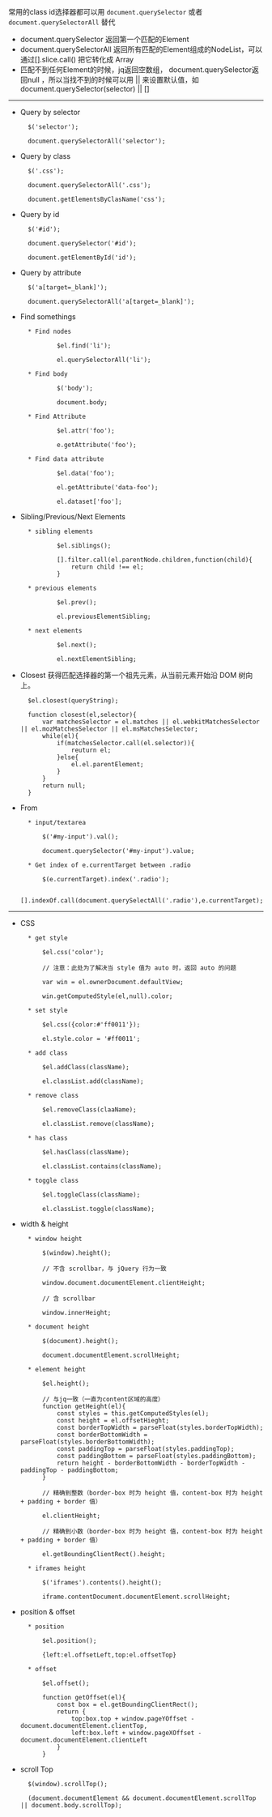常用的class id选择器都可以用 `document.querySelector` 或者 `document.querySelectorAll` 替代

* document.querySelector 返回第一个匹配的Element
* document.querySelectorAll 返回所有匹配的Element组成的NodeList，可以通过[].slice.call() 把它转化成 Array
* 匹配不到任何Element的时候，jq返回空数组， document.querySelector返回null ，所以当找不到的时候可以用 || 来设置默认值，如 document.querySelector(selector) || []

---

* Query by selector

        $('selector');

        document.querySelectorAll('selector'); 


* Query by class

        $('.css');

        document.querySelectorAll('.css');

        document.getElementsByClasName('css');

* Query by id

        $('#id');

        document.querySelector('#id');

        document.getElementById('id');

* Query by attribute

        $('a[target=_blank]');

        document.querySelectorAll('a[target=_blank]');
* Find somethings

        * Find nodes
        
                $el.find('li');
                
                el.querySelectorAll('li');
        
        * Find body
        
                $('body');
                
                document.body;
                
        * Find Attribute
        
                $el.attr('foo');
                
                e.getAttribute('foo');
                
        * Find data attribute
        
                $el.data('foo');
                
                el.getAttribute('data-foo');
                
                el.dataset['foo'];
                
* Sibling/Previous/Next Elements

        * sibling elements
        
                $el.siblings();
                
                [].filter.call(el.parentNode.children,function(child){
                    return child !== el;
                }
                
        * previous elements
        
                $el.prev();
                
                el.previousElementSibling;
        
        * next elements
        
                $el.next();
                
                el.nextElementSibling;
                
* Closest 获得匹配选择器的第一个祖先元素，从当前元素开始沿 DOM 树向上。
        
        $el.closest(queryString);

        function closest(el,selector){
            var matchesSelector = el.matches || el.webkitMatchesSelector || el.mozMatchesSelector || el.msMatchesSelector;
            while(el){
                if(matchesSelector.call(el.selector)){
                    reuturn el;
                }else{
                    el.el.parentElement;
                }
            }
            return null;
        }
        
* From
    
        * input/textarea        

            $('#my-input').val();

            document.querySelector('#my-input').value;
            
        * Get index of e.currentTarget between .radio
        
            $(e.currentTarget).index('.radio');

            [].indexOf.call(document.querySelectAll('.radio'),e.currentTarget);

---

* CSS

        * get style

            $el.css('color');

            // 注意：此处为了解决当 style 值为 auto 时，返回 auto 的问题

            var win = el.ownerDocument.defaultView;

            win.getComputedStyle(el,null).color;

        * set style

            $el.css({color:#'ff0011'});

            el.style.color = '#ff0011';

        * add class

            $el.addClass(className);

            el.classList.add(className);

        * remove class

            $el.removeClass(claaName);

            el.classList.remove(className);

        * has class

            $el.hasClass(className);

            el.classList.contains(className);

        * toggle class

            $el.toggleClass(className);

            el.classList.toggle(className);

* width & height

        * window height

            $(window).height();

            // 不含 scrollbar，与 jQuery 行为一致

            window.document.documentElement.clientHeight;

            // 含 scrollbar

            window.innerHeight;

        * document height

            $(document).height();

            document.documentElement.scrollHeight;

        * element height

            $el.height();

            // 与jq一致（一直为content区域的高度）
            function getHeight(el){
                const styles = this.getComputedStyles(el);
                const height = el.offsetHieght;
                const borderTopWidth = parseFloat(styles.borderTopWidth);
                const borderBottomWidth = parseFloat(styles.borderBottomWidth);
                const paddingTop = parseFloat(styles.paddingTop);
                const paddingBottom = parseFloat(styles.paddingBottom);
                return height - borderBottomWidth - borderTopWidth - paddingTop - paddingBottom;
            }

            // 精确到整数（border-box 时为 height 值，content-box 时为 height + padding + border 值）

            el.clientHeight;

            // 精确到小数（border-box 时为 height 值，content-box 时为 height + padding + border 值）

            el.getBoundingClientRect().height;

        * iframes height

            $('iframes').contents().height();

            iframe.contentDocument.documentElement.scrollHeight;

* position & offset

        * position

            $el.position();

            {left:el.offsetLeft,top:el.offsetTop}

        * offset

            $el.offset();

            function getOffset(el){
                const box = el.getBoundingClientRect();
                return {
                    top:box.top + window.pageYOffset - document.documentElement.clientTop,
                    left:box.left + window.pageXOffset - document.documentElement.clientLeft
                }
            }

* scroll Top

        $(window).scrollTop();

        (document.documentElement && document.documentElement.scrollTop || document.body.scrollTop); 